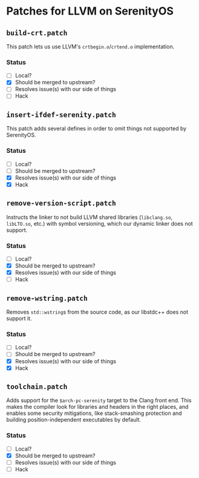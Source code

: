 # Patches for LLVM on SerenityOS

## `build-crt.patch`

This patch lets us use LLVM's `crtbegin.o`/`crtend.o` implementation.

### Status
- [ ] Local?
- [x] Should be merged to upstream?
- [ ] Resolves issue(s) with our side of things
- [ ] Hack

## `insert-ifdef-serenity.patch`

This patch adds several defines in order to omit things not supported by SerenityOS.

### Status
- [ ] Local?
- [ ] Should be merged to upstream?
- [X] Resolves issue(s) with our side of things
- [x] Hack

## `remove-version-script.patch`

Instructs the linker to not build LLVM shared libraries (`libclang.so`, `libLTO.so`, etc.) with
symbol versioning, which our dynamic linker does not support.

### Status
- [ ] Local?
- [x] Should be merged to upstream?
- [X] Resolves issue(s) with our side of things
- [ ] Hack

## `remove-wstring.patch`

Removes `std::wstring`s from the source code, as our libstdc++ does not support it.

### Status
- [ ] Local?
- [ ] Should be merged to upstream?
- [X] Resolves issue(s) with our side of things
- [X] Hack

## `toolchain.patch`

Adds support for the `$arch-pc-serenity` target to the Clang front end. This makes the compiler
look for libraries and headers in the right places, and enables some security mitigations, like
stack-smashing protection and building position-independent executables by default.

### Status
- [ ] Local?
- [x] Should be merged to upstream?
- [ ] Resolves issue(s) with our side of things
- [ ] Hack
